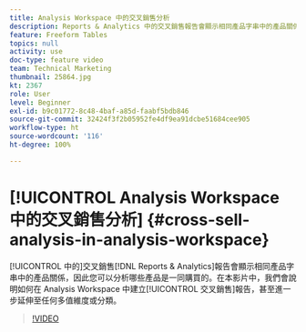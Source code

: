 ```yaml
---
title: Analysis Workspace 中的交叉銷售分析
description: Reports & Analytics 中的交叉銷售報告會顯示相同產品字串中的產品關係，因此您可以分析哪些產品是一同購買的。在本影片中，我們會說明如何在 Analysis Workspace 中建立交叉銷售報告，甚至進一步延伸至任何多值維度或分類。
feature: Freeform Tables
topics: null
activity: use
doc-type: feature video
team: Technical Marketing
thumbnail: 25864.jpg
kt: 2367
role: User
level: Beginner
exl-id: b9c01772-8c48-4baf-a85d-faabf5bdb846
source-git-commit: 32424f3f2b05952fe4df9ea91dcbe51684cee905
workflow-type: ht
source-wordcount: '116'
ht-degree: 100%

---
```


# [!UICONTROL Analysis Workspace 中的交叉銷售分析] {#cross-sell-analysis-in-analysis-workspace}

[!UICONTROL  中的]交叉銷售[!DNL Reports & Analytics]報告會顯示相同產品字串中的產品關係，因此您可以分析哪些產品是一同購買的。在本影片中，我們會說明如何在 Analysis Workspace 中建立[!UICONTROL 交叉銷售]報告，甚至進一步延伸至任何多值維度或分類。

>[!VIDEO](https://video.tv.adobe.com/v/25864/?quality=12)

